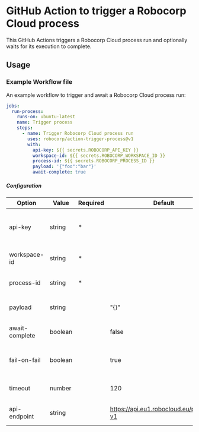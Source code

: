 # GitHub Action to trigger a Robocorp Cloud process

This GitHub Actions triggers a Robocorp Cloud process run and optionally waits for its execution to complete.

## Usage

### Example Workflow file

An example workflow to trigger and await a Robocorp Cloud process run:

```yaml
jobs:
  run-process:
    runs-on: ubuntu-latest
    name: Trigger process
    steps:
      - name: Trigger Robocorp Cloud process run
        uses: robocorp/action-trigger-process@v1
        with:
          api-key: ${{ secrets.ROBOCORP_API_KEY }}
          workspace-id: ${{ secrets.ROBOCORP_WORKSPACE_ID }}
          process-id: ${{ secrets.ROBOCORP_PROCESS_ID }}
          payload: '{"foo":"bar"}'
          await-complete: true
```

##### Configuration

| Option         | Value   | Required | Default                                 | Description                                                            |
| -------------- | ------- | -------- | --------------------------------------- | ---------------------------------------------------------------------- |
| api-key        | string  | \*       |                                         | Workspace API key with `read_runs` and `trigger_processes` permissions |
| workspace-id   | string  | \*       |                                         | The target Robocorp Cloud workspace ID                                 |
| process-id     | string  | \*       |                                         | The target Robocorp Cloud process ID                                   |
| payload        | string  |          | "{}"                                    | Stringified JSON payload passed to process                             |
| await-complete | boolean |          | false                                   | Should the action await process run completion                         |
| fail-on-fail   | boolean |          | true                                    | Fail the GitHub workflow run if Robocorp Cloud process fails           |
| timeout        | number  |          | 120                                     | Process run await timeout in seconds                                   |
| api-endpoint   | string  |          | https://api.eu1.robocloud.eu/process-v1 | Robocorp workspace API endpoint                                        |
